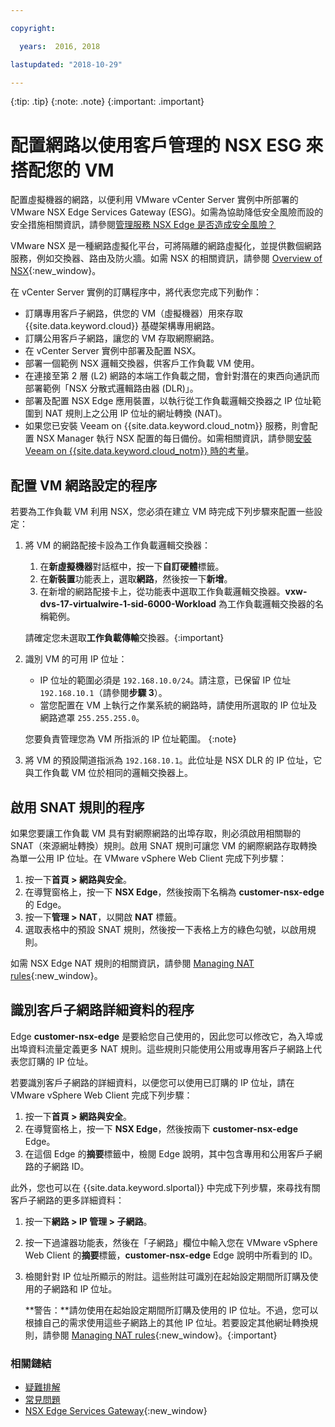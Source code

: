 ```yaml
---

copyright:

  years:  2016, 2018

lastupdated: "2018-10-29"

---
```


{:tip: .tip}
{:note: .note}
{:important: .important}

# 配置網路以使用客戶管理的 NSX ESG 來搭配您的 VM

配置虛擬機器的網路，以便利用 VMware vCenter Server 實例中所部署的 VMware NSX Edge Services Gateway (ESG)。如需為協助降低安全風險而設的安全措施相關資訊，請參閱[管理服務 NSX Edge 是否造成安全風險？](../vmonic/faq.html#does-the-management-services-nsx-edge-pose-a-security-risk-)

VMware NSX 是一種網路虛擬化平台，可將隔離的網路虛擬化，並提供數個網路服務，例如交換器、路由及防火牆。如需 NSX 的相關資訊，請參閱 [Overview of NSX](https://pubs.vmware.com/NSX-62/topic/com.vmware.nsx-cross-vcenter-install.doc/GUID-10944155-28FF-46AA-AF56-7357E2F20AF4.html){:new_window}。

在 vCenter Server 實例的訂購程序中，將代表您完成下列動作：
* 訂購專用客戶子網路，供您的 VM（虛擬機器）用來存取 {{site.data.keyword.cloud}} 基礎架構專用網路。
* 訂購公用客戶子網路，讓您的 VM 存取網際網路。
* 在 vCenter Server 實例中部署及配置 NSX。
* 部署一個範例 NSX 邏輯交換器，供客戶工作負載 VM 使用。
* 在連接至第 2 層 (L2) 網路的本端工作負載之間，會針對潛在的東西向通訊而部署範例「NSX 分散式邏輯路由器 (DLR)」。
* 部署及配置 NSX Edge 應用裝置，以執行從工作負載邏輯交換器之 IP 位址範圍到 NAT 規則上之公用 IP 位址的網址轉換 (NAT)。
* 如果您已安裝 Veeam on {{site.data.keyword.cloud_notm}} 服務，則會配置 NSX Manager 執行 NSX 配置的每日備份。如需相關資訊，請參閱[安裝 Veeam on {{site.data.keyword.cloud_notm}} 時的考量](../services/veeam_considerations.html#considerations-when-you-install-veeam-on-ibm-cloud)。

## 配置 VM 網路設定的程序

若要為工作負載 VM 利用 NSX，您必須在建立 VM 時完成下列步驟來配置一些設定：

1. 將 VM 的網路配接卡設為工作負載邏輯交換器：
   1. 在**新虛擬機器**對話框中，按一下**自訂硬體**標籤。
   2. 在**新裝置**功能表上，選取**網路**，然後按一下**新增**。
   3. 在新增的網路配接卡上，從功能表中選取工作負載邏輯交換器。**vxw-dvs-17-virtualwire-1-sid-6000-Workload** 為工作負載邏輯交換器的名稱範例。

   請確定您未選取**工作負載傳輸**交換器。{:important}

2. 識別 VM 的可用 IP 位址：
   *  IP 位址的範圍必須是 `192.168.10.0/24`。請注意，已保留 IP 位址 `192.168.10.1`（請參閱**步驟 3**）。
   *  當您配置在 VM 上執行之作業系統的網路時，請使用所選取的 IP 位址及網路遮罩 `255.255.255.0`。

   您要負責管理您為 VM 所指派的 IP 位址範圍。
   {:note}

3. 將 VM 的預設閘道指派為 `192.168.10.1`。此位址是 NSX DLR 的 IP 位址，它與工作負載 VM 位於相同的邏輯交換器上。

## 啟用 SNAT 規則的程序

如果您要讓工作負載 VM 具有對網際網路的出埠存取，則必須啟用相關聯的 SNAT（來源網址轉換）規則。啟用 SNAT 規則可讓您 VM 的網際網路存取轉換為單一公用 IP 位址。在 VMware vSphere Web Client 完成下列步驟：

1. 按一下**首頁 > 網路與安全**。
2. 在導覽窗格上，按一下 **NSX Edge**，然後按兩下名稱為 **customer-nsx-edge** 的 Edge。
3. 按一下**管理 > NAT**，以開啟 **NAT** 標籤。
4. 選取表格中的預設 SNAT 規則，然後按一下表格上方的綠色勾號，以啟用規則。

如需 NSX Edge NAT 規則的相關資訊，請參閱 [Managing NAT rules](https://pubs.vmware.com/NSX-62/topic/com.vmware.nsx.admin.doc/GUID-5896D8CF-20E0-4691-A9EB-83AFD9D36AFD.html){:new_window}。

## 識別客戶子網路詳細資料的程序

Edge **customer-nsx-edge** 是要給您自己使用的，因此您可以修改它，為入埠或出埠資料流量定義更多 NAT 規則。這些規則只能使用公用或專用客戶子網路上代表您訂購的 IP 位址。

若要識別客戶子網路的詳細資料，以便您可以使用已訂購的 IP 位址，請在 VMware vSphere Web Client 完成下列步驟：

1. 按一下**首頁 > 網路與安全**。
2. 在導覽窗格上，按一下 **NSX Edge**，然後按兩下 **customer-nsx-edge** Edge。
3. 在這個 Edge 的**摘要**標籤中，檢閱 Edge 說明，其中包含專用和公用客戶子網路的子網路 ID。

此外，您也可以在 {{site.data.keyword.slportal}} 中完成下列步驟，來尋找有關客戶子網路的更多詳細資料：

1. 按一下**網路 > IP 管理 > 子網路**。
2. 按一下過濾器功能表，然後在「子網路」欄位中輸入您在 VMware vSphere Web Client 的**摘要**標籤，**customer-nsx-edge** Edge 說明中所看到的 ID。
3. 檢閱針對 IP 位址所顯示的附註。這些附註可識別在起始設定期間所訂購及使用的子網路和 IP 位址。

   **警告：**請勿使用在起始設定期間所訂購及使用的 IP 位址。不過，您可以根據自己的需求使用這些子網路上的其他 IP 位址。若要設定其他網址轉換規則，請參閱 [Managing NAT rules](https://pubs.vmware.com/NSX-62/topic/com.vmware.nsx.admin.doc/GUID-5896D8CF-20E0-4691-A9EB-83AFD9D36AFD.html){:new_window}。{:important}

### 相關鏈結

* [疑難排解](../vcenter/vcenter_chg_impact.html)
* [常見問題](../vmonic/faq.html)
* [NSX Edge Services Gateway](https://www.ibm.com/cloud/garage/architectures/implementation/virtualization_nsx){:new_window}
